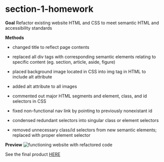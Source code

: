 # section-1-homework
**Goal**
Refactor existing website HTML and CSS to meet semantic HTML and accessibility standards

**Methods**

- changed title to reflect page contents

- replaced all div tags with corresponding semantic elements relating to specific content (eg. section, article, aside, figure)

- placed background image located in CSS into img tag in HTML to include alt attribute

- added alt attribute to all images

- commented out major HTML segments and element, class, and id selectors in CSS

- fixed non-functional nav link by pointing to previously nonexistant id

- condensed redundant selectors into singular class or element selectors

- removed unnecessary class/id selectors from new semantic elements; replaced with proper element selector

**Preview**
![functioning website with refactored code](./refactored.png)

See the final product [HERE](https://curtisaurus.github.io/section-1-homework/)